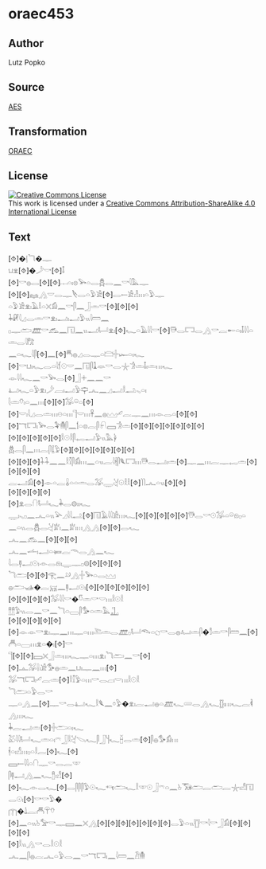 # oraec453

## Author

Lutz Popko

## Source

[AES](https://github.com/simondschweitzer/aes)

## Transformation

[ORAEC](https://oraec.github.io/)

## License

<a rel="license" href="http://creativecommons.org/licenses/by-sa/4.0/"><img alt="Creative Commons License" style="border-width:0" src="https://i.creativecommons.org/l/by-sa/4.0/88x31.png" /></a><br />This work is licensed under a <a rel="license" href="http://creativecommons.org/licenses/by-sa/4.0/">Creative Commons Attribution-ShareAlike 4.0 International License</a>

## Text

[⯑]�𓊤𓆓�𓊃<br>
𓂓𓁷[⯑]�𓌳𓎡[⯑]𓄤<br>
[⯑]𓎡𓐍𓂋[⯑][⯑]𓐖𓏏𓏤𓊖𓅨𓏏𓂋𓆣𓂋𓈖𓎡𓇋𓅓𓊃<br>
[⯑][⯑]𓈐𓂻𓎟𓂋𓊃𓌸𓂋𓏏𓅱𓀀[⯑]𓂋𓍿𓀀𓁐𓏥𓏏𓅱𓊃<br>
𓏏𓅱𓀀𓁷𓏤𓄿𓎛𓏏𓏴𓀁𓈖𓎡𓋴𓈖𓃀𓏛𓎡[⯑][⯑][⯑]<br>
𓇓𓏞𓇋𓈎𓂋𓏛𓎡𓁷𓏤𓂝𓏤𓂝𓅱𓏭𓇋𓏠𓈖<br>
𓊪𓊃𓂧𓊏𓎡𓃹𓈖𓉔𓈖𓏭𓂝𓂡𓁷𓏤[⯑]𓆑𓏏𓄿𓇋𓇋𓎡[⯑]𓇥𓂋𓉐𓂋𓂻𓎡𓐛𓄡𓏏𓏤𓄤𓇋𓇋𓏏𓏛𓂋𓇋𓀗<br>
𓈖𓏏𓆑𓇋𓋴[⯑]𓈖[⯑]𓄪𓐍𓈎𓂋𓊃𓏏𓊭𓏶𓆱𓏏𓏤𓆑<br>
[⯑]𓎡𓂓𓏤𓆑𓂋𓏏𓇋𓆴𓇳𓎟𓈖𓉔𓋴𓍞𓁺𓎡𓂋𓇼𓀞𓏛𓄤𓏤𓏛𓏥𓆑<br>
𓁹𓇋𓇋𓆑𓈖𓎡𓅨𓂋[⯑]𓃀𓇬𓈖𓈖𓎡<br>
𓂞𓆑𓏏𓅱𓁷𓏤𓌳𓐙𓏤𓂝𓅱𓊡𓂜𓈖𓈎𓂝𓎛𓂢𓈅𓏏𓏤<br>
𓇛𓏛𓄣𓏤𓏏𓈖𓏥[⯑][⯑]𓅮𓏖𓏏[⯑]<br>
[⯑]𓎟𓏤𓇋𓈎𓂋𓏛𓏥𓇷𓏏𓏥𓊹𓎟𓏥𓋹𓈖𓐍𓈉𓄔𓐛𓊃𓈖𓏥𓁹𓂋𓏏[⯑][⯑][⯑]𓄓𓉐𓏤𓅨𓂋𓅝𓄟𓋴𓈖𓌀𓏏𓊖𓐛𓋴𓍯𓈙𓀞𓏛[⯑][⯑][⯑][⯑][⯑][⯑][⯑]<br>
[⯑][⯑][⯑][⯑][⯑]𓎛𓇳𓎛𓋴𓉻𓂝𓅱𓏭𓅓𓋀<br>
𓆣𓂋𓋴𓈖𓏥𓐛𓋴𓆼𓅱[⯑][⯑][⯑][⯑][⯑][⯑][⯑]<br>
[⯑][⯑][⯑]𓇑𓇑𓈖𓈖𓎛𓎿𓋴𓀁𓏥𓈖𓏏𓏭𓐛𓇋𓇩𓋴𓆰𓉐𓏥𓇥𓂋𓂝𓏤𓏛[⯑]𓊃𓈖𓏥𓐛𓊃𓉻𓏛[⯑][⯑][⯑][⯑]<br>
𓐛𓂝𓀁[⯑]𓁹𓏏𓐛𓏇𓏏𓏏𓏛𓂋𓅮𓇾𓋔𓇳𓎛𓎛[⯑]𓌙𓌙𓂜𓏏𓏭[⯑][⯑]<br>
[⯑][⯑][⯑][⯑]<br>
[⯑]𓁷𓂋𓐡𓂡𓆑𓇓𓂋𓊗𓏤𓏤𓆑<br>
𓇾𓏤𓈅𓊪𓈖𓂜𓏏𓏭𓅪𓈎𓇋𓇋𓂢[⯑]𓉔𓄿𓇋𓇋𓀀𓏥𓆑[⯑][⯑][⯑][⯑][⯑]𓇥𓂋𓎡𓇳𓅮𓏏𓏖𓁶𓊪𓏏<br>
𓈖𓏏𓏭𓂋𓆣𓂋𓋔𓁨𓏤𓈖𓁨𓏤𓏥𓂻𓂻[⯑][⯑]𓂋𓆑<br>
𓂜𓈖𓃹𓈖[⯑][⯑][⯑]<br>
𓂜𓈖𓌡𓏤𓂝𓏏𓍃𓐛𓄭𓂋𓂻𓈖𓆑<br>
𓇋𓂋𓊢𓂝𓇳𓏤𓁹𓂋𓁶𓏤𓇾𓊃𓊪𓊗[⯑][⯑][⯑]<br>
𓆓𓂧[⯑][⯑]𓂀𓈖𓄖𓂻𓏶𓅨𓏏𓂋𓈉<br>
𓐍𓂧𓊛�𓐛𓄚𓈖𓊢𓂝𓇳𓏤[⯑][⯑][⯑][⯑][⯑][⯑]<br>
[⯑][⯑][⯑][⯑]𓅮𓇋𓇋𓎡�𓎸𓏛𓎡𓎟𓏥𓎛𓇳𓎛<br>
𓊽𓊽𓅱𓏭𓂋𓈖𓎡𓈖𓆓𓏏𓈀𓋴𓅜𓏏𓏛𓅓𓊻<br>
[⯑][⯑][⯑][⯑][⯑][⯑]𓁹𓁹𓎡𓁷𓏤𓊃𓈖𓏥𓊃𓏏𓏥𓍅𓏛𓂋𓊏𓊪𓂡𓆞𓏏𓐎𓎡𓂋𓐍𓂤𓏛𓋴�𓀾𓏛𓎡𓋴𓏠𓈖[⯑]𓄫𓏏𓈀𓏥𓁷𓏏�𓏤[⯑]𓎡<br>
𓊹[⯑][⯑]𓈙𓏴𓃀𓏛𓏥𓆑𓊃𓏏𓏥𓁷𓏤𓆓𓂧𓈖𓎡[⯑][⯑]𓊵𓅮𓍛𓏤𓀀𓅜𓐍𓏛𓈖𓂓𓏤𓊃𓈖𓏥[⯑]<br>
𓅮𓄓𓉐𓏤𓄔𓐛𓏛[⯑]𓎛𓎿𓅱𓏏𓏥𓎡𓂋𓐞𓏤𓎟𓏥𓎛𓇳𓎛<br>
𓆓𓂧𓏏𓅱𓂋𓎡<br>
𓊃𓏏𓂻𓈖[⯑]𓊃𓎡𓂋𓂞𓆑𓎛𓆰𓈖𓏌𓅱�𓁷𓏤𓐛𓂝𓐍𓏏𓊏𓆑𓄲𓂋𓂻𓆑𓊅𓏤𓏥𓆑𓐛𓌞𓂻𓏥𓆑<br>
𓇓𓐛𓂝𓏛[⯑]𓏶𓂧𓏏𓏤𓆑<br>
𓅷𓇋𓇋𓂡𓆑𓏛𓏏𓏤𓍼𓃀𓎛𓋔𓌫𓆑𓋴𓃀𓐨𓆑𓐢𓂋𓏛[⯑]𓋴𓐍𓅜𓀁𓏥<br>
𓇩𓏏𓏤𓀭𓏥𓊪𓏏𓎛𓐛[⯑]𓆑[⯑]<br>
𓈙𓍿𓇋𓇋𓏏𓐡𓊃𓎡𓂋𓐛𓎱<br>
𓋴𓊢𓂝𓂻𓈖𓆑𓊽𓏤𓀭[⯑][⯑]𓆑𓁹𓂋𓆑[⯑]𓂋𓋴𓋴𓋴𓅱𓇳𓆑𓄞𓂧𓆑𓎛𓎱𓇳𓃀𓍼𓏏𓈖𓊸𓃝𓂧𓐛𓂧𓐛𓇼𓏤𓀭𓉔𓂋𓇳𓏤[⯑]𓎡𓎡𓅱�<br>
𓉲�𓍑𓐛𓄫𓋺𓄣<br>
[⯑]𓈖𓏏𓏭𓊸𓅡𓎡𓊃𓈙𓈖𓏴𓂻[⯑][⯑][⯑][⯑][⯑][⯑][⯑]𓂋𓅱𓏏𓏭𓊀𓎡𓇋𓎡𓃀𓀁[⯑][⯑][⯑][⯑]<br>
[⯑]𓎛𓏭𓂻𓎡𓂋𓎛𓇳𓎛<br>
𓂜𓈖𓋴𓐍𓐛𓂜𓏏𓅱𓂋𓈖𓎡𓄓𓉐𓏤𓈖𓇋𓏠𓈖𓁟𓄟<br>
